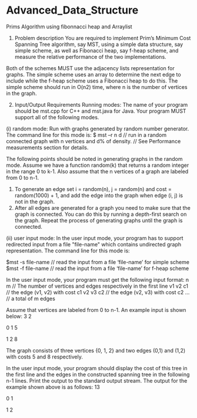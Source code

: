 Advanced_Data_Structure
=======================

Prims Algorithm using fibonnacci heap and Arraylist 

1. Problem description 
You are required to implement Prim’s Minimum Cost Spanning Tree algorithm, say MST, using a simple 
data structure, say simple scheme, as well as Fibonacci heap, say f-heap scheme, and measure the 
relative performance of the two implementations. 
 
Both of the schemes MUST use the adjacency lists representation for graphs. The simple scheme uses 
an array to determine the next edge to include while the f-heap scheme uses a Fibonacci heap to do 
this. The simple scheme should run in O(n2) time, where n is the number of vertices in the graph. 



2. Input/Output Requirements 
Running modes: 
The name of your program should be mst.cpp for C++ and mst.java for Java. Your program MUST 
support all of the following modes. 
 
(i) random mode: 
Run with graphs generated by random number generator. The command line for this mode is: 
$ mst –r n d 
// run in a random connected graph with n vertices and d% of density. 
// See Performance measurements section for details. 
 
The following points should be noted in generating graphs in the random mode. Assume we have a 
function random(k) that returns a random integer in the range 0 to k-1. Also assume that the n vertices 
of a graph are labeled from 0 to n-1. 
 
1. To generate an edge set i = random(n), j = random(n) and cost = random(1000) + 1, and add the 
edge into the graph when edge (i, j) is not in the graph. 
2. After all edges are generated for a graph you need to make sure that the graph is connected. 
You can do this by running a depth-first search on the graph. Repeat the process of generating 
graphs until the graph is connected. 
 
(ii) user input mode: 
In the user input mode, your program has to support redirected input from a file "file-name" which 
contains undirected graph representation. The command line for this mode is: 

$mst -s file-name // read the input from a file ‘file-name’ for simple scheme
$mst -f file-name // read the input from a file ‘file-name’ for f-heap scheme
 
In the user input mode, your program must get the following input format: 
n m // The number of vertices and edges respectively in the first line 
v1 v2 c1 // the edge (v1, v2) with cost c1 
v2 v3 c2 // the edge (v2, v3) with cost c2 
 … // a total of m edges 
 
Assume that vertices are labeled from 0 to n-1. 
An example input is shown below: 
3 2 

0 1 5

1 2 8 
 
The graph consists of three vertices {0, 1, 2} and two edges (0,1) and (1,2) with costs 5 and 8 
respectively. 
 
In the user input mode, your program should display the cost of this tree in the first line and the edges 
in the constructed spanning tree in the following n-1 lines. Print the output to the standard output 
stream. 
The output for the example shown above is as follows: 
13 

0 1

1 2




